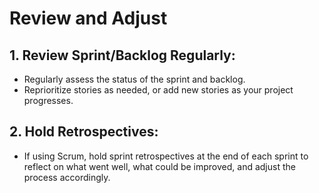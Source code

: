 #  Review and Adjust

## 1. Review Sprint/Backlog Regularly:
- Regularly assess the status of the sprint and backlog.
- Reprioritize stories as needed, or add new stories as your project progresses.

## 2. Hold Retrospectives:
- If using Scrum, hold sprint retrospectives at the end of each sprint to reflect on what went well, what could be improved, and adjust the process accordingly.
